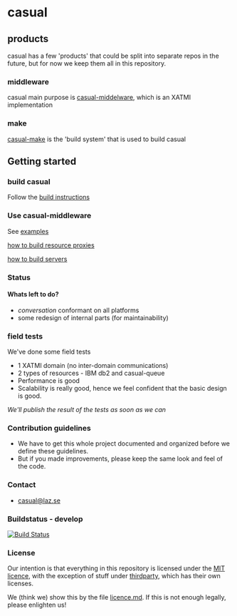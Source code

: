 # casual

## products

casual has a few 'products' that could be split into separate repos in the future, but for now
we keep them all in this repository.

### middleware
casual main purpose is [casual-middelware](middleware/readme.md), which is an XATMI implementation

### make
[casual-make](make/readme.md) is the 'build system' that is used to build casual

## Getting started

### build casual

Follow the [build instructions](build.md)

### Use casual-middleware

See [examples](middleware/example/domain/readme.md)

[how to build resource proxies](middleware/tools/documentation/build/resource/proxy.md)

[how to build servers](middleware/tools/documentation/build/server.md)


### Status

#### Whats left to do?
* _conversation_ conformant on all platforms
* some redesign of internal parts (for maintainability)


### field tests

We've done some field tests

* 1 XATMI domain (no inter-domain communications)
* 2 types of resources - IBM db2 and casual-queue
* Performance is good
* Scalability is really good, hence we feel confident that the basic design is good.

*We'll publish the result of the tests as soon as we can*

### Contribution guidelines ###

* We have to get this whole project documented and organized before we define these guidelines.
* But if you made improvements, please keep the same look and feel of the code.

### Contact ###

* casual@laz.se

### Buildstatus - develop ###

[![Build Status](http://casual.laz.se/jenkins/buildStatus/icon?job=casual/casual/develop)](http://casual.laz.se/jenkins/job/casual/job/casual/job/develop/)

### License
Our intention is that everything in this repository is licensed under the [MIT licence](https://opensource.org/licenses/MIT),
with the exception of stuff under [thirdparty](thirdparty/readme.md), which has their own licenses.

We (think we) show this by the file [licence.md](license.md). If this is not enough legally, please enlighten us!

